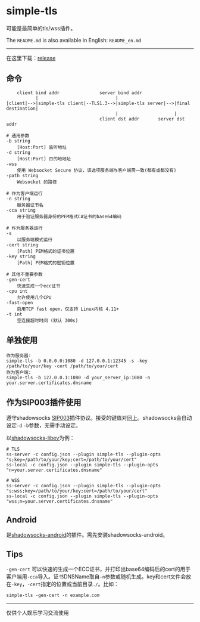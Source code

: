 # simple-tls

可能是最简单的tls/wss插件。

The `README.md` is also available in English: `README_en.md`

---

在这里下载：[release](https://github.com/IrineSistiana/simple-tls/releases)

## 命令

        client bind addr               server bind addr
               |                             |
    |client|-->|simple-tls client|--TLS1.3-->|simple-tls server|-->|final destination|
                                             |                     |   
                                       client dst addr       server dst addr  

    # 通用参数
    -b string
        [Host:Port] 监听地址
    -d string
        [Host:Port] 目的地地址
    -wss
        使用 Websocket Secure 协议，该选项服务端与客户端需一致(都有或都没有) 
    -path string
        Websocket 的路径

    # 作为客户端运行
    -n string
        服务器证书名
    -cca string
        用于验证服务器身份的PEM格式CA证书的base64编码

    # 作为服务器运行
    -s    
        以服务端模式运行 
    -cert string
        [Path] PEM格式的证书位置
    -key string
        [Path] PEM格式的密钥位置

    # 其他不重要参数
    -gen-cert
        快速生成一个ecc证书
    -cpu int
        允许使用几个CPU
    -fast-open
        启用TCP fast open，仅支持 Linux内核 4.11+
    -t int
        空连接超时时间 (默认 300s)

## 单独使用

    作为服务器: 
    simple-tls -b 0.0.0.0:1080 -d 127.0.0.1:12345 -s -key /path/to/your/key -cert /path/to/your/cert
    作为客户端:
    simple-tls -b 127.0.0.1:1080 -d your_server_ip:1080 -n your.server.certificates.dnsname

## 作为SIP003插件使用

遵守shadowsocks [SIP003](https://shadowsocks.org/en/spec/Plugin.html)插件协议。接受的键值对[同上](#命令)。shadowsocks会自动设定`-d` `-b`参数，无需手动设定。

以[shadowsocks-libev](https://github.com/shadowsocks/shadowsocks-libev)为例：

    # TLS
    ss-server -c config.json --plugin simple-tls --plugin-opts "s;key=/path/to/your/key;cert=/path/to/your/cert"
    ss-local -c config.json --plugin simple-tls --plugin-opts "n=your.server.certificates.dnsname"

    # WSS
    ss-server -c config.json --plugin simple-tls --plugin-opts "s;wss;key=/path/to/your/key;cert=/path/to/your/cert"
    ss-local -c config.json --plugin simple-tls --plugin-opts "wss;n=your.server.certificates.dnsname"

## Android

是[shadowsocks-android](https://github.com/shadowsocks/shadowsocks-android)的插件。需先安装shadowsocks-android。

## Tips

`-gen-cert` 可以快速的生成一个ECC证书，并打印出base64编码后的cert的用于客户端用`-cca`导入。证书DNSName取自`-n`参数或随机生成。key和cert文件会放在`-key`，`-cert`指定的位置或当前目录`./`。比如：

    simple-tls -gen-cert -n example.com

---

仅供个人娱乐学习交流使用
